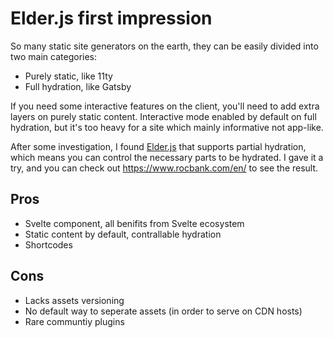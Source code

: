 # Elder.js first impression

So many static site generators on the earth, they can be easily divided into two main categories:

- Purely static, like 11ty
- Full hydration, like Gatsby

If you need some interactive features on the client, you'll need to add extra layers on purely static content. Interactive mode enabled by default on full hydration, but it's too heavy for a site which mainly informative not app-like.

After some investigation, I found [Elder.js](https://github.com/Elderjs/elderjs) that supports partial hydration, which means you can control the necessary parts to be hydrated. I gave it a try, and you can check out <https://www.rocbank.com/en/> to see the result.

## Pros

- Svelte component, all benifits from Svelte ecosystem
- Static content by default, contrallable hydration
- Shortcodes

## Cons

- Lacks assets versioning
- No default way to seperate assets (in order to serve on CDN hosts)
- Rare communtiy plugins
